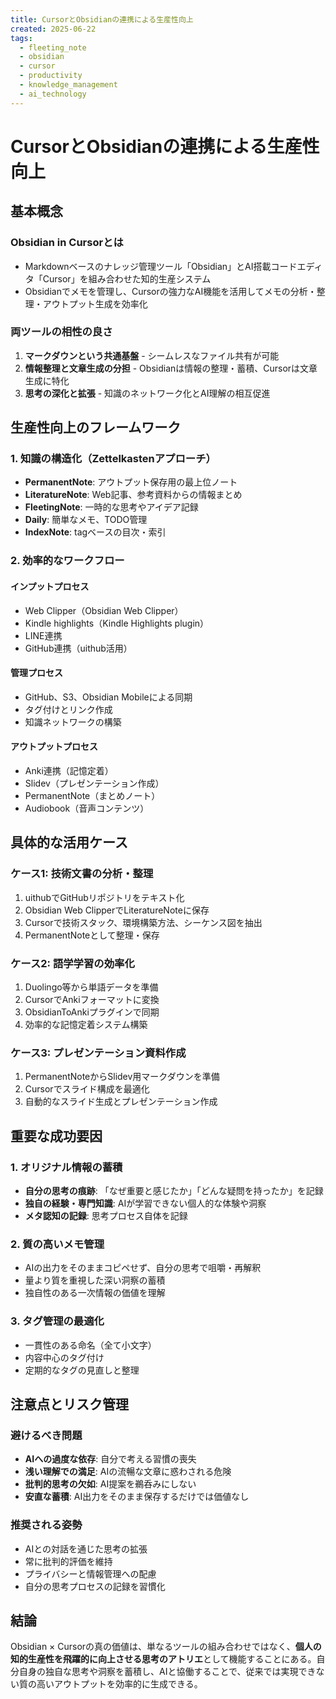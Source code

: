 ```yaml
---
title: CursorとObsidianの連携による生産性向上
created: 2025-06-22
tags:
  - fleeting_note
  - obsidian
  - cursor
  - productivity
  - knowledge_management
  - ai_technology
---
```


# CursorとObsidianの連携による生産性向上

## 基本概念

### Obsidian in Cursorとは
- Markdownベースのナレッジ管理ツール「Obsidian」とAI搭載コードエディタ「Cursor」を組み合わせた知的生産システム
- Obsidianでメモを管理し、Cursorの強力なAI機能を活用してメモの分析・整理・アウトプット生成を効率化

### 両ツールの相性の良さ
1. **マークダウンという共通基盤** - シームレスなファイル共有が可能
2. **情報整理と文章生成の分担** - Obsidianは情報の整理・蓄積、Cursorは文章生成に特化
3. **思考の深化と拡張** - 知識のネットワーク化とAI理解の相互促進

## 生産性向上のフレームワーク

### 1. 知識の構造化（Zettelkastenアプローチ）
- **PermanentNote**: アウトプット保存用の最上位ノート
- **LiteratureNote**: Web記事、参考資料からの情報まとめ
- **FleetingNote**: 一時的な思考やアイデア記録
- **Daily**: 簡単なメモ、TODO管理
- **IndexNote**: tagベースの目次・索引

### 2. 効率的なワークフロー

#### インプットプロセス
- Web Clipper（Obsidian Web Clipper）
- Kindle highlights（Kindle Highlights plugin）
- LINE連携
- GitHub連携（uithub活用）

#### 管理プロセス
- GitHub、S3、Obsidian Mobileによる同期
- タグ付けとリンク作成
- 知識ネットワークの構築

#### アウトプットプロセス
- Anki連携（記憶定着）
- Slidev（プレゼンテーション作成）
- PermanentNote（まとめノート）
- Audiobook（音声コンテンツ）

## 具体的な活用ケース

### ケース1: 技術文書の分析・整理
1. uithubでGitHubリポジトリをテキスト化
2. Obsidian Web ClipperでLiteratureNoteに保存
3. Cursorで技術スタック、環境構築方法、シーケンス図を抽出
4. PermanentNoteとして整理・保存

### ケース2: 語学学習の効率化
1. Duolingo等から単語データを準備
2. CursorでAnkiフォーマットに変換
3. ObsidianToAnkiプラグインで同期
4. 効率的な記憶定着システム構築

### ケース3: プレゼンテーション資料作成
1. PermanentNoteからSlidev用マークダウンを準備
2. Cursorでスライド構成を最適化
3. 自動的なスライド生成とプレゼンテーション作成

## 重要な成功要因

### 1. オリジナル情報の蓄積
- **自分の思考の痕跡**: 「なぜ重要と感じたか」「どんな疑問を持ったか」を記録
- **独自の経験・専門知識**: AIが学習できない個人的な体験や洞察
- **メタ認知の記録**: 思考プロセス自体を記録

### 2. 質の高いメモ管理
- AIの出力をそのままコピペせず、自分の思考で咀嚼・再解釈
- 量より質を重視した深い洞察の蓄積
- 独自性のある一次情報の価値を理解

### 3. タグ管理の最適化
- 一貫性のある命名（全て小文字）
- 内容中心のタグ付け
- 定期的なタグの見直しと整理

## 注意点とリスク管理

### 避けるべき問題
- **AIへの過度な依存**: 自分で考える習慣の喪失
- **浅い理解での満足**: AIの流暢な文章に惑わされる危険
- **批判的思考の欠如**: AI提案を鵜呑みにしない
- **安直な蓄積**: AI出力をそのまま保存するだけでは価値なし

### 推奨される姿勢
- AIとの対話を通じた思考の拡張
- 常に批判的評価を維持
- プライバシーと情報管理への配慮
- 自分の思考プロセスの記録を習慣化

## 結論

Obsidian × Cursorの真の価値は、単なるツールの組み合わせではなく、**個人の知的生産性を飛躍的に向上させる思考のアトリエ**として機能することにある。自分自身の独自な思考や洞察を蓄積し、AIと協働することで、従来では実現できない質の高いアウトプットを効率的に生成できる。 